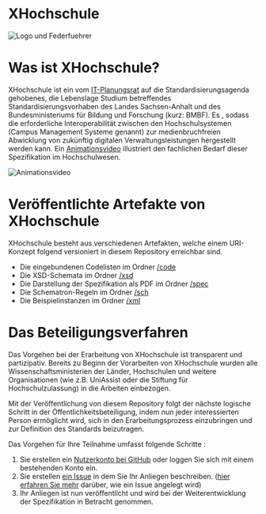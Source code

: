 # XHochschule

![Logo und Federfuehrer](http://www.xhochschule.de/images/logo_und_federfuehrer.png)


# Was ist XHochschule?

XHochschule ist ein vom [IT-Planungsrat](https://www.it-planungsrat.de/SharedDocs/Sitzungen/DE/2020/Sitzung_33.html?pos=13) auf die Standardisierungsagenda gehobenes, die Lebenslage Studium betreffendes Standardisierungsvorhaben des Landes Sachsen-Anhalt und des Bundesministeriums für Bildung und Forschung (kurz: BMBF). Es , sodass die erforderliche Interoperabilität zwischen den Hochschulsystemen (Campus Management Systeme genannt) zur medienbruchfreien Abwicklung von zukünftig digitalen Verwaltungsleistungen hergestellt werden kann. Ein [Animationsvideo](https://www.youtube.com/watch?v=c3P4dU6hAYU) illustriert den fachlichen Bedarf dieser Spezifikation im Hochschulwesen.

![Animationsvideo](http://www.xhochschule.de/images/XHS_YouTube.PNG)

# Veröffentlichte Artefakte von XHochschule

XHochschule besteht aus verschiedenen Artefakten, welche einem URI-Konzept folgend versioniert in diesem Repository erreichbar sind. 

* Die eingebundenen Codelisten im Ordner [/code](https://github.com/OZG-TFBildung/XHochschule/tree/main/code)
* Die XSD-Schemata im Ordner [/xsd](https://github.com/OZG-TFBildung/XHochschule/tree/main/xsd)
* Die Darstellung der Spezifikation als PDF im Ordner [/spec](https://github.com/OZG-TFBildung/XHochschule/tree/main/spec)
* Die Schematron-Regeln im Ordner [/sch](https://github.com/OZG-TFBildung/XHochschule/tree/main/sch)
* Die Beispielinstanzen im Ordner [/xml](https://github.com/OZG-TFBildung/XHochschule/tree/main/xml)

# Das Beteiligungsverfahren

Das Vorgehen bei der Erarbeitung von XHochschule ist transparent und partizipativ. Bereits zu Beginn der Vorarbeiten von XHochschule wurden alle Wissenschaftsministerien der Länder, Hochschulen und weitere Organisationen (wie z.B. UniAssist oder die Stiftung für Hochschulzulassung) in die Arbeiten einbezogen.

Mit der Veröffentlichung von diesem Repository folgt der nächste logische Schritt in der Öffentlichkeitsbeteiligung, indem nun jeder interessierten Person ermöglicht wird, sich in den Erarbeitungsprozess einzubringen und  zur Definition des Standards beizutragen. 

Das Vorgehen für Ihre Teilnahme umfasst folgende Schritte :

1. Sie erstellen ein [Nutzerkonto bei GitHub](https://github.com/join?ref_cta=Sign+up) oder loggen Sie sich mit einem bestehenden Konto ein.
2. Sie erstellen [ein Issue](https://github.com/OZG-TFBildung/XHochschule/issues/new/choose) in dem Sie Ihr Anliegen beschreiben. ([hier erfahren Sie mehr](http://www.xhochschule.de/web/node/28) darüber, wie ein Issue angelegt wird) 
3. Ihr Anliegen ist nun veröffentlicht und wird bei der Weiterentwicklung der Spezifikation in Betracht genommen.
